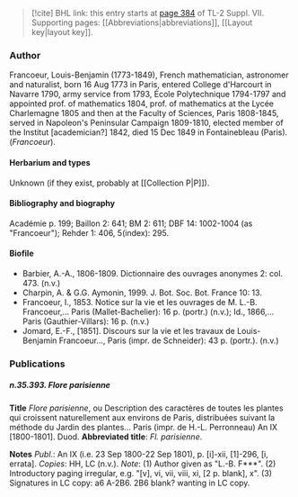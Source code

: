 > [!cite] BHL link: this entry starts at [page 384](https://www.biodiversitylibrary.org/item/103834#page/406/mode/1up) of TL-2 Suppl. VII.
> Supporting pages: [[Abbreviations|abbreviations]], [[Layout key|layout key]].

### Author

Francoeur, Louis-Benjamin (1773-1849), French mathematician, astronomer and naturalist, born 16 Aug 1773 in Paris, entered College d'Harcourt in Navarre 1790, army service from 1793, École Polytechnique 1794-1797 and appointed prof. of mathematics 1804, prof. of mathematics at the Lycée Charlemagne 1805 and then at the Faculty of Sciences, Paris 1808-1845, served in Napoleon's Peninsular Campaign 1809-1810, elected member of the Institut \[academician?\] 1842, died 15 Dec 1849 in Fontainebleau (Paris). (*Francoeur*).

#### Herbarium and types

Unknown (if they exist, probably at [[Collection P|P]]).

#### Bibliography and biography

Académie p. 199; Baillon 2: 641; BM 2: 611; DBF 14: 1002-1004 (as "Francoeur"); Rehder 1: 406, 5(index): 295.

#### Biofile

- Barbier, A.-A., 1806-1809. Dictionnaire des ouvrages anonymes 2: col. 473. (n.v.)
- Charpin, A. & G.G. Aymonin, 1999. J. Bot. Soc. Bot. France 10: 13.
- Francoeur, I., 1853. Notice sur la vie et les ouvrages de M. L.-B. Francoeur,... Paris (Mallet-Bachelier): 16 p. (portr.) (n.v.); Id., 1866,... Paris (Gauthier-Villars): 16 p. (n.v.)
- Jomard, E.-F., \[1851\]. Discours sur la vie et les travaux de Louis-Benjamin Francoeur..., Paris (impr. de Schneider): 43 p. (portr.). (n.v.)

### Publications

##### n.35.393. Flore parisienne

**Title**
*Flore parisienne*, ou Description des caractères de toutes les plantes qui croissent naturellement aux environs de Paris, distribuées suivant la méthode du Jardin des plantes... Paris (impr. de H.-L. Perronneau) An IX \[1800-1801\]. Duod.
**Abbreviated title**: *Fl. parisienne*.

**Notes**
*Publ*.: An IX (i.e. 23 Sep 1800-22 Sep 1801), p. \[i\]-xii, \[1\]-296, \[i, errata\]. *Copies*: HH, LC (n.v.).
*Note*: (1) Author given as "L.-B. F\*\*\*". (2) Introductory paging irregular, e.g. "\[v\], vi, vii, viii, xi, \[2 p. blank\], x". (3) Signatures in LC copy: a6 A-2B6. 2B6 blank? wanting in LC copy.

